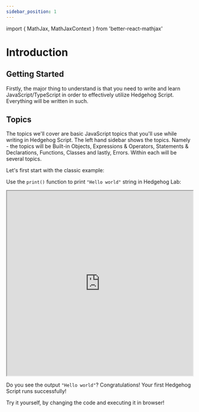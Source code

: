 ```yaml
---
sidebar_position: 1
---
```


import { MathJax, MathJaxContext } from 'better-react-mathjax'


# Introduction


## Getting Started

Firstly, the major thing to understand is that you need to write and learn JavaScript/TypeScript in order to effectively utilize Hedgehog Script. Everything will be written in such.

## Topics

The topics we'll cover are basic JavaScript topics that you'll use while writing in Hedgehog Script. The left hand sidebar shows the topics.
Namely - the topics will be Built-in Objects, Expressions & Operators, Statements & Declarations, Functions, Classes and lastly, Errors. Within each will be several topics.  


Let's first start with the classic example:



Use the `print()` function to print `"Hello world"` string in Hedgehog Lab:


  <iframe
    src="https://hlab.app/s/docs/helloworld_hbook"
    width="100%"
    height="500px"
  ></iframe>


Do you see the output `"Hello world"`? Congratulations! Your first Hedgehog Script runs successfully!

Try it yourself, by changing the code and executing it in browser!